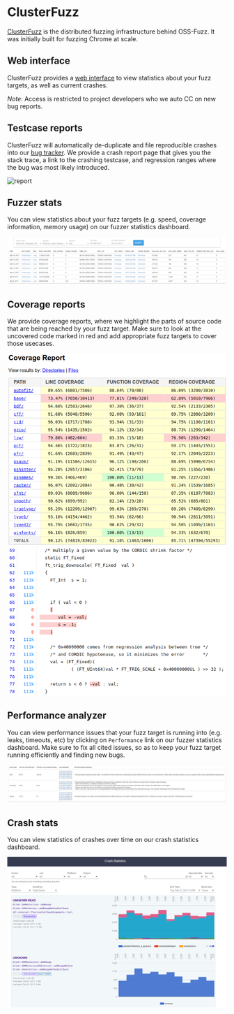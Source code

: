 # ClusterFuzz

[ClusterFuzz](https://blog.chromium.org/2012/04/fuzzing-for-security.html) is the distributed fuzzing infrastructure behind OSS-Fuzz. It was initially built
for fuzzing Chrome at scale.

## Web interface

ClusterFuzz provides a [web interface](https://oss-fuzz.com)
to view statistics about your fuzz targets, as well as current crashes.

*Note*: Access is restricted to project developers who we auto CC on new bug reports.

## Testcase reports

ClusterFuzz will automatically de-duplicate and file reproducible crashes into
our [bug tracker](https://bugs.chromium.org/p/monorail). We provide a crash
report page that gives you the stack trace, a link to the crashing testcase, and
regression ranges where the bug was most likely introduced.

![report](images/pcre2_testcase.png?raw=true)

## Fuzzer stats

You can view statistics about your fuzz targets (e.g. speed, coverage information,
memory usage) on our fuzzer statistics dashboard.

![stats](images/freetype_stats.png?raw=true)

## Coverage reports

We provide coverage reports, where we highlight the parts of source code that are being
reached by your fuzz target. Make sure to look at the uncovered code marked in red and
add appropriate fuzz targets to cover those usecases.

![coverage_1](images/freetype_coverage_1.png?raw=true)
![coverage_2](images/freetype_coverage_2.png?raw=true)

## Performance analyzer

You can view performance issues that your fuzz target is running into (e.g. leaks, timeouts,
etc) by clicking on `Performance` link on our fuzzer statistics dashboard. Make sure to fix
all cited issues, so as to keep your fuzz target running efficiently and finding new bugs.

![performance_analyzer](images/expat_performance_analyzer.png?raw=true)

## Crash stats

You can view statistics of crashes over time on our crash statistics dashboard.

![crash_stats](images/crash_stats.png?raw=true)
